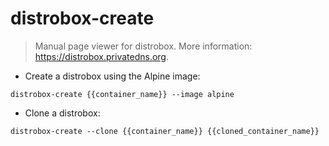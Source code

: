 # distrobox-create

> Manual page viewer for distrobox.
> More information: <https://distrobox.privatedns.org>.

- Create a distrobox using the Alpine image:

`distrobox-create {{container_name}} --image alpine`

- Clone a distrobox:

`distrobox-create --clone {{container_name}} {{cloned_container_name}}`
